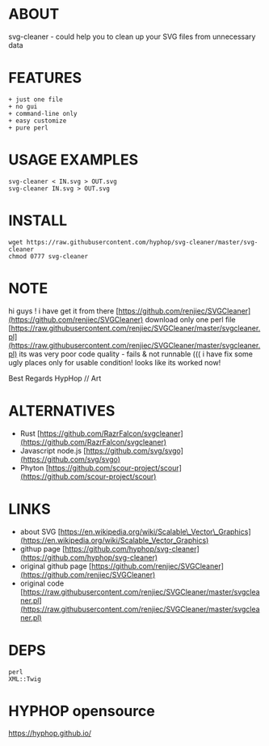 # ABOUT

svg-cleaner - could help you to clean up your SVG files from unnecessary data

# FEATURES

    + just one file 
    + no gui
    + command-line only
    + easy customize
    + pure perl

# USAGE EXAMPLES

    svg-cleaner < IN.svg > OUT.svg
    svg-cleaner IN.svg > OUT.svg

# INSTALL

    wget https://raw.githubusercontent.com/hyphop/svg-cleaner/master/svg-cleaner
    chmod 0777 svg-cleaner

# NOTE

hi guys !
i have get it from there 
[https://github.com/renjiec/SVGCleaner](https://github.com/renjiec/SVGCleaner)
download only one perl file
[https://raw.githubusercontent.com/renjiec/SVGCleaner/master/svgcleaner.pl](https://raw.githubusercontent.com/renjiec/SVGCleaner/master/svgcleaner.pl)
its was very poor code quality - fails & not runnable (((
i have fix some ugly places only for usable condition!
looks like its worked now!

Best Regards HypHop // Art

# ALTERNATIVES

- Rust 
[https://github.com/RazrFalcon/svgcleaner](https://github.com/RazrFalcon/svgcleaner)
- Javascript node.js
[https://github.com/svg/svgo](https://github.com/svg/svgo)
- Phyton
[https://github.com/scour-project/scour](https://github.com/scour-project/scour)

# LINKS

- about SVG
[https://en.wikipedia.org/wiki/Scalable\_Vector\_Graphics](https://en.wikipedia.org/wiki/Scalable_Vector_Graphics)
- githup page
[https://github.com/hyphop/svg-cleaner](https://github.com/hyphop/svg-cleaner)
- original github page
[https://github.com/renjiec/SVGCleaner](https://github.com/renjiec/SVGCleaner)
- original code
[https://raw.githubusercontent.com/renjiec/SVGCleaner/master/svgcleaner.pl](https://raw.githubusercontent.com/renjiec/SVGCleaner/master/svgcleaner.pl)

# DEPS

    perl
    XML::Twig

# HYPHOP opensource 

https://hyphop.github.io/
